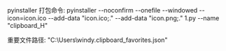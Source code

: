  pyinstaller   打包命令:
 pyinstaller --noconfirm --onefile --windowed --icon=icon.ico --add-data "icon.ico;."   --add-data "icon.png;." 1.py   --name  "clipboard_H"

 重要文件路径:
 "C:\Users\windy\.clipboard_favorites.json"
